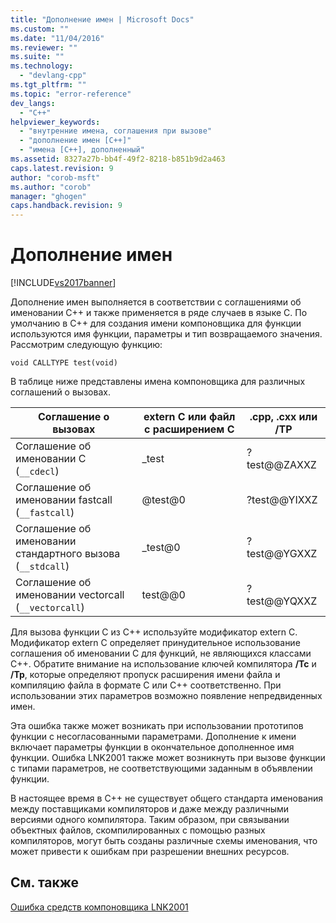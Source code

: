 ```yaml
---
title: "Дополнение имен | Microsoft Docs"
ms.custom: ""
ms.date: "11/04/2016"
ms.reviewer: ""
ms.suite: ""
ms.technology: 
  - "devlang-cpp"
ms.tgt_pltfrm: ""
ms.topic: "error-reference"
dev_langs: 
  - "C++"
helpviewer_keywords: 
  - "внутренние имена, соглашения при вызове"
  - "дополнение имен [C++]"
  - "имена [C++], дополненный"
ms.assetid: 8327a27b-bb4f-49f2-8218-b851b9d2a463
caps.latest.revision: 9
author: "corob-msft"
ms.author: "corob"
manager: "ghogen"
caps.handback.revision: 9
---
```

# Дополнение имен
[!INCLUDE[vs2017banner](../../assembler/inline/includes/vs2017banner.md)]

Дополнение имен выполняется в соответствии с соглашениями об именовании C\+\+ и также применяется в ряде случаев в языке C.  По умолчанию в C\+\+ для создания имени компоновщика для функции используются имя функции, параметры и тип возвращаемого значения.  Рассмотрим следующую функцию:  
  
```  
void CALLTYPE test(void)  
```  
  
 В таблице ниже представлены имена компоновщика для различных соглашений о вызовах.  
  
|Соглашение о вызовах|extern C или файл с расширением C|.cpp, .cxx или \/TP|  
|--------------------------|---------------------------------------|-------------------------|  
|Соглашение об именовании C \(`__cdecl`\)|\_test|?test@@ZAXXZ|  
|Соглашение об именовании fastcall \(`__fastcall`\)|@test@0|?test@@YIXXZ|  
|Соглашение об именовании стандартного вызова \(`__stdcall`\)|\_test@0|?test@@YGXXZ|  
|Соглашение об именовании vectorcall \(`__vectorcall`\)|test@@0|?test@@YQXXZ|  
  
 Для вызова функции C из C\+\+ используйте модификатор extern C.  Модификатор extern C определяет принудительное использование соглашения об именовании C для функций, не являющихся классами C\+\+.  Обратите внимание на использование ключей компилятора **\/Tc** и **\/Tp**, которые определяют пропуск расширения имени файла и компиляцию файла в формате C или C\+\+ соответственно.  При использовании этих параметров возможно появление непредвиденных имен.  
  
 Эта ошибка также может возникать при использовании прототипов функции с несогласованными параметрами.  Дополнение к имени включает параметры функции в окончательное дополненное имя функции.  Ошибка LNK2001 также может возникнуть при вызове функции с типами параметров, не соответствующими заданным в объявлении функции.  
  
 В настоящее время в C\+\+ не существует общего стандарта именования между поставщиками компиляторов и даже между различными версиями одного компилятора.  Таким образом, при связывании объектных файлов, скомпилированных с помощью разных компиляторов, могут быть созданы различные схемы именования, что может привести к ошибкам при разрешении внешних ресурсов.  
  
## См. также  
 [Ошибка средств компоновщика LNK2001](../Topic/Linker%20Tools%20Error%20LNK2001.md)